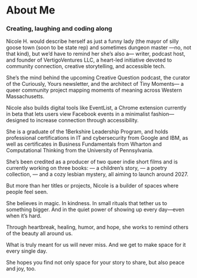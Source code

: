 # About Me

### Creating, laughing and coding along

Nicole H. would describe herself as just a funny lady (the mayor of silly goose town (soon to be state rep) and sometimes dungeon master —no, not that kind),
but we’d have to remind her she’s also a—
writer, podcast host, and founder of VertigoVentures LLC,
a heart-led initiative devoted to community connection, creative storytelling, and accessible tech.

She’s the mind behind the upcoming Creative Question podcast,
the curator of the Curiously, Yours newsletter,
and the architect of Tiny Moments—
a queer community project mapping moments of meaning across Western Massachusetts.

Nicole also builds digital tools like EventList,
a Chrome extension currently in beta
that lets users view Facebook events in a minimalist fashion—
designed to increase connection through accessibility.

She is a graduate of the 1Berkshire Leadership Program,
and holds professional certifications in IT and cybersecurity from Google and IBM,
as well as certificates in Business Fundamentals from Wharton
and Computational Thinking from the University of Pennsylvania.

She’s been credited as a producer of two queer indie short films
and is currently working on three books:
— a children’s story,
— a poetry collection,
— and a cozy lesbian mystery,
all aiming to launch around 2027.

But more than her titles or projects,
Nicole is a builder of spaces where people feel seen.

She believes in magic.
In kindness.
In small rituals that tether us to something bigger.
And in the quiet power of showing up every day—even when it’s hard.

Through heartbreak, healing, humor, and hope,
she works to remind others of the beauty all around us.

What is truly meant for us will never miss.
And we get to make space for it every single day.

She hopes you find not only space for your story to share,
but also peace and joy, too.
